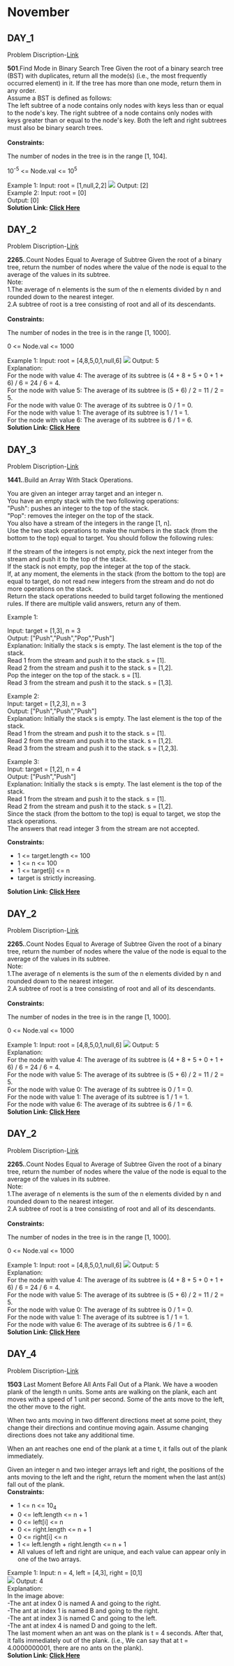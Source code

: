<h1>November</h1>
<h2>DAY_1</h2>
<p>Problem Discription-<a href="https://leetcode.com/problems/find-mode-in-binary-search-tree/description/?envType=daily-question&envId=2023-11-01">Link</a></p>
<div>
<p>
<strong>501</strong>.Find Mode in Binary Search Tree
Given the root of a binary search tree (BST) with duplicates, return all the mode(s) (i.e., the most frequently occurred element) in it.
If the tree has more than one mode, return them in any order.
<br>
Assume a BST is defined as follows:
<br>
The left subtree of a node contains only nodes with keys less than or equal to the node's key.
The right subtree of a node contains only nodes with keys greater than or equal to the node's key.
Both the left and right subtrees must also be binary search trees.
<br>
<br>
<strong>Constraints:</strong>
<p>The number of nodes in the tree is in the range [1, 104].</p>
<p>10<sup>-5</sup> <= Node.val <= 10<sup>5</sup></p>
</p>
</div>
Example 1:
Input: root = [1,null,2,2]
<img src="https://assets.leetcode.com/uploads/2021/03/11/mode-tree.jpg" >
Output: [2]<br>
Example 2:
Input: root = [0]<br>
Output: [0]
<br>
<Strong>Solution Link:  <a href="https://github.com/BVARUNTEJA/LeetCode-POD/commit/46ad8412cb070df5b0ff27ef777a2c81dac6bd01">Click Here</a></Strong>
<br>
 
<h2>DAY_2</h2>
<p>Problem Discription-<a href="https://leetcode.com/problems/count-nodes-equal-to-average-of-subtree/description/?envType=daily-question&envId=2023-11-02">Link</a></p>
<div>
<p>
<strong>2265.</strong>.Count Nodes Equal to Average of Subtree
Given the root of a binary tree, return the number of nodes where the value of the node is equal to the average of the values in its subtree.
<br>
Note:
<br>
1.The average of n elements is the sum of the n elements divided by n and rounded down to the nearest integer.<br>
2.A subtree of root is a tree consisting of root and all of its descendants.
<br>
<br>
<strong>Constraints:</strong>
<p>The number of nodes in the tree is in the range [1, 1000]. </p>
<p> 0 <= Node.val <= 1000</p>
</p>
</div>
Example 1:
Input: root = [4,8,5,0,1,null,6]
<img src="https://assets.leetcode.com/uploads/2022/03/15/image-20220315203925-1.png" >
Output: 5<br>
Explanation: <br>
For the node with value 4: The average of its subtree is (4 + 8 + 5 + 0 + 1 + 6) / 6 = 24 / 6 = 4.<br>
For the node with value 5: The average of its subtree is (5 + 6) / 2 = 11 / 2 = 5.<br>
For the node with value 0: The average of its subtree is 0 / 1 = 0.<br>
For the node with value 1: The average of its subtree is 1 / 1 = 1.<br>
For the node with value 6: The average of its subtree is 6 / 1 = 6.<br>
<Strong>Solution Link:  <a href="https://github.com/BVARUNTEJA/LeetCode-POD/blob/November-2023/02-11-2023.py">Click Here</a></Strong>
 <br>
  
<h2>DAY_3</h2>
<p>Problem Discription-<a href="https://leetcode.com/problems/build-an-array-with-stack-operations/description/?envType=daily-question&envId=2023-11-03">Link</a></p>
<strong>1441.</strong>.Build an Array With Stack Operations.<br>

You are given an integer array target and an integer n.<br>
You have an empty stack with the two following operations:<br>
"Push": pushes an integer to the top of the stack.<br>
"Pop": removes the integer on the top of the stack.<br>
You also have a stream of the integers in the range [1, n].<br>
Use the two stack operations to make the numbers in the stack (from the bottom to the top) equal to target. You should follow the following rules:<br>

If the stream of the integers is not empty, pick the next integer from the stream and push it to the top of the stack.<br>
If the stack is not empty, pop the integer at the top of the stack.<br>
If, at any moment, the elements in the stack (from the bottom to the top) are equal to target, do not read new integers from the stream and do not do more operations on the stack.<br>
Return the stack operations needed to build target following the mentioned rules. If there are multiple valid answers, return any of them.<br>

 

Example 1:<br>

Input: target = [1,3], n = 3<br>
Output: ["Push","Push","Pop","Push"]<br>
Explanation: Initially the stack s is empty. The last element is the top of the stack.<br>
Read 1 from the stream and push it to the stack. s = [1].<br>
Read 2 from the stream and push it to the stack. s = [1,2].<br>
Pop the integer on the top of the stack. s = [1].<br>
Read 3 from the stream and push it to the stack. s = [1,3].<br>

Example 2:<br>
Input: target = [1,2,3], n = 3<br>
Output: ["Push","Push","Push"]<br>
Explanation: Initially the stack s is empty. The last element is the top of the stack.<br>
Read 1 from the stream and push it to the stack. s = [1].<br>
Read 2 from the stream and push it to the stack. s = [1,2].<br>
Read 3 from the stream and push it to the stack. s = [1,2,3].<br>

Example 3:<br>
Input: target = [1,2], n = 4<br>
Output: ["Push","Push"]<br>
Explanation: Initially the stack s is empty. The last element is the top of the stack.<br>
Read 1 from the stream and push it to the stack. s = [1].<br>
Read 2 from the stream and push it to the stack. s = [1,2].<br>
Since the stack (from the bottom to the top) is equal to target, we stop the stack operations.<br>
The answers that read integer 3 from the stream are not accepted.<br>

<strong>Constraints:</strong>
<ul>
  <li>1 <= target.length <= 100</li>
  <li>1 <= n <= 100</li>
  <li>1 <= target[i] <= n</li>
  <li>target is strictly increasing.</li>
</ul>
<Strong>Solution Link:  <a href="https://github.com/BVARUNTEJA/LeetCode-POD/blob/November-2023/03-11-2023.py">Click Here</a></Strong>
 <br>
 <h2>DAY_2</h2>
<p>Problem Discription-<a href="https://leetcode.com/problems/count-nodes-equal-to-average-of-subtree/description/?envType=daily-question&envId=2023-11-02">Link</a></p>
<div>
<p>
<strong>2265.</strong>.Count Nodes Equal to Average of Subtree
Given the root of a binary tree, return the number of nodes where the value of the node is equal to the average of the values in its subtree.
<br>
Note:
<br>
1.The average of n elements is the sum of the n elements divided by n and rounded down to the nearest integer.<br>
2.A subtree of root is a tree consisting of root and all of its descendants.
<br>
<br>
<strong>Constraints:</strong>
<p>The number of nodes in the tree is in the range [1, 1000]. </p>
<p> 0 <= Node.val <= 1000</p>
</p>
</div>
Example 1:
Input: root = [4,8,5,0,1,null,6]
<img src="https://assets.leetcode.com/uploads/2022/03/15/image-20220315203925-1.png" >
Output: 5<br>
Explanation: <br>
For the node with value 4: The average of its subtree is (4 + 8 + 5 + 0 + 1 + 6) / 6 = 24 / 6 = 4.<br>
For the node with value 5: The average of its subtree is (5 + 6) / 2 = 11 / 2 = 5.<br>
For the node with value 0: The average of its subtree is 0 / 1 = 0.<br>
For the node with value 1: The average of its subtree is 1 / 1 = 1.<br>
For the node with value 6: The average of its subtree is 6 / 1 = 6.<br>
<Strong>Solution Link:  <a href="https://github.com/BVARUNTEJA/LeetCode-POD/blob/November-2023/02-11-2023.py">Click Here</a></Strong>
 <br>
<h2>DAY_2</h2>
<p>Problem Discription-<a href="https://leetcode.com/problems/count-nodes-equal-to-average-of-subtree/description/?envType=daily-question&envId=2023-11-02">Link</a></p>
<div>
<p>
<strong>2265.</strong>.Count Nodes Equal to Average of Subtree
Given the root of a binary tree, return the number of nodes where the value of the node is equal to the average of the values in its subtree.
<br>
Note:
<br>
1.The average of n elements is the sum of the n elements divided by n and rounded down to the nearest integer.<br>
2.A subtree of root is a tree consisting of root and all of its descendants.
<br>
<br>
<strong>Constraints:</strong>
<p>The number of nodes in the tree is in the range [1, 1000]. </p>
<p> 0 <= Node.val <= 1000</p>
</p>
</div>
Example 1:
Input: root = [4,8,5,0,1,null,6]
<img src="https://assets.leetcode.com/uploads/2022/03/15/image-20220315203925-1.png" >
Output: 5<br>
Explanation: <br>
For the node with value 4: The average of its subtree is (4 + 8 + 5 + 0 + 1 + 6) / 6 = 24 / 6 = 4.<br>
For the node with value 5: The average of its subtree is (5 + 6) / 2 = 11 / 2 = 5.<br>
For the node with value 0: The average of its subtree is 0 / 1 = 0.<br>
For the node with value 1: The average of its subtree is 1 / 1 = 1.<br>
For the node with value 6: The average of its subtree is 6 / 1 = 6.<br>
<Strong>Solution Link:  <a href="https://github.com/BVARUNTEJA/LeetCode-POD/blob/November-2023/02-11-2023.py">Click Here</a></Strong>
 <br>
 
<h2>DAY_4</h2>
<p>Problem Discription-<a href="https://leetcode.com/problems/last-moment-before-all-ants-fall-out-of-a-plank/description/">Link</a></p>
<div>
<p>
<strong>1503</strong> Last Moment Before All Ants Fall Out of a Plank.
We have a wooden plank of the length n units. Some ants are walking on the plank, each ant moves with a speed of 1 unit per second. Some of the ants move to the left, the other move to the right.

When two ants moving in two different directions meet at some point, they change their directions and continue moving again. Assume changing directions does not take any additional time.

When an ant reaches one end of the plank at a time t, it falls out of the plank immediately.

Given an integer n and two integer arrays left and right, the positions of the ants moving to the left and the right, return the moment when the last ant(s) fall out of the plank.
<br>
<strong>Constraints:</strong>
<ul>
  <li>1 <= n <= 10<sub>4</sub></li>
  <li>0 <= left.length <= n + 1</li>
  <li>0 <= left[i] <= n</li>
  <li>0 <= right.length <= n + 1</li>
  <li>0 <= right[i] <= n</li>
   <li>1 <= left.length + right.length <= n + 1</li>
   <li>All values of left and right are unique, and each value can appear only in one of the two arrays.</li>
</ul>
</p>
</div>
Example 1:
Input: n = 4, left = [4,3], right = [0,1] <br>
<img src="https://assets.leetcode.com/uploads/2020/06/17/ants.jpg" >
Output: 4<br>
Explanation: <br>
In the image above:<br>
-The ant at index 0 is named A and going to the right.<br>
-The ant at index 1 is named B and going to the right.<br>
-The ant at index 3 is named C and going to the left.<br>
-The ant at index 4 is named D and going to the left.<br>
The last moment when an ant was on the plank is t = 4 seconds. After that, it falls immediately out of the plank. (i.e., We can say that at t = 4.0000000001, there are no ants on the plank).<br>
<Strong>Solution Link:  <a href="">Click Here</a></Strong>
 <br>



